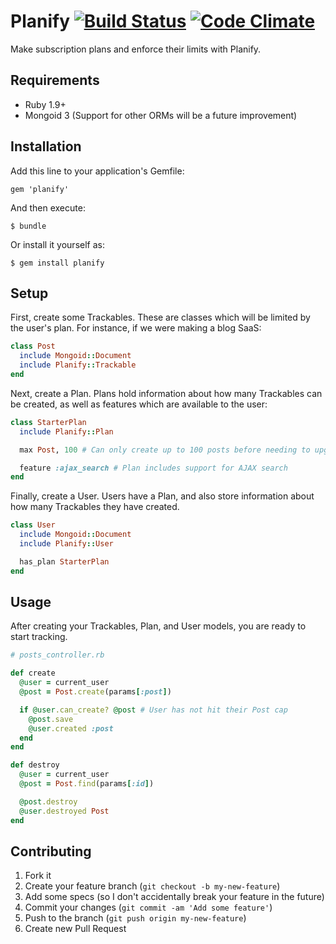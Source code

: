 Planify [![Build Status](https://secure.travis-ci.org/kdayton-/planify.png?branch=master)](http://travis-ci.org/kdayton-/planify) [![Code Climate](https://codeclimate.com/github/kdayton-/planify.png)](https://codeclimate.com/github/kdayton-/planify)
========

Make subscription plans and enforce their limits with Planify.

## Requirements
* Ruby 1.9+
* Mongoid 3 (Support for other ORMs will be a future improvement)

## Installation

Add this line to your application's Gemfile:

    gem 'planify'

And then execute:

    $ bundle

Or install it yourself as:

    $ gem install planify

## Setup 

First, create some Trackables. These are classes which will be limited by the user's plan. For instance, if we were making a blog SaaS:

```ruby
class Post
  include Mongoid::Document
  include Planify::Trackable
end
```

Next, create a Plan. Plans hold information about how many Trackables can be created, as well as features which are available to the user:

```ruby
class StarterPlan
  include Planify::Plan

  max Post, 100 # Can only create up to 100 posts before needing to upgrade

  feature :ajax_search # Plan includes support for AJAX search
end
```

Finally, create a User. Users have a Plan, and also store information about how many Trackables they have created.

```ruby
class User
  include Mongoid::Document
  include Planify::User

  has_plan StarterPlan
end
```

## Usage

After creating your Trackables, Plan, and User models, you are ready to start tracking.

```ruby
# posts_controller.rb

def create
  @user = current_user
  @post = Post.create(params[:post])

  if @user.can_create? @post # User has not hit their Post cap
    @post.save
    @user.created :post
  end
end

def destroy
  @user = current_user
  @post = Post.find(params[:id])

  @post.destroy
  @user.destroyed Post
end
```

## Contributing

1. Fork it
2. Create your feature branch (`git checkout -b my-new-feature`)
3. Add some specs (so I don't accidentally break your feature in the future)
4. Commit your changes (`git commit -am 'Add some feature'`)
5. Push to the branch (`git push origin my-new-feature`)
6. Create new Pull Request
